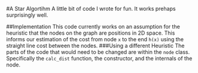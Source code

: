#A Star Algortihm
A little bit of code I wrote for fun. It works prehaps surprisingly well.

##Implementation
This code currently works on an assumption for the heuristic that the nodes on the graph are positions in 2D space. This informs our estimation of the cost from node `x` to the end `h(x)` using the straight line cost between the nodes.
###Using a different Heuristic
The parts of the code that would need to be changed are within the `node` class. Specifically the `calc_dist` function, the constructor, and the internals of the node.
